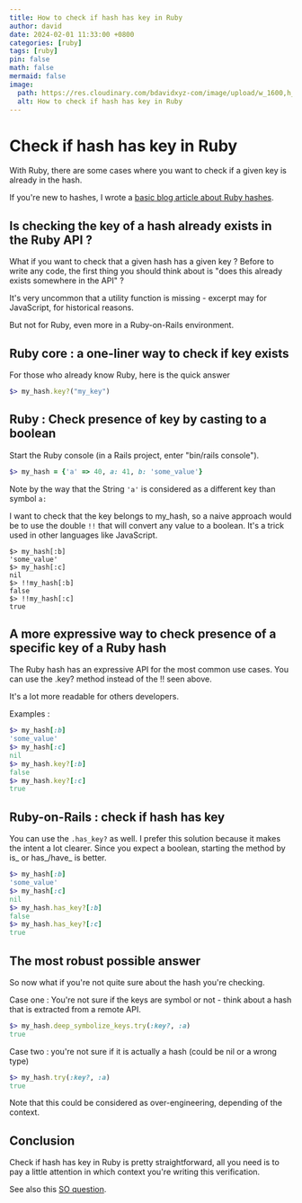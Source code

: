 ```yaml
---
title: How to check if hash has key in Ruby
author: david
date: 2024-02-01 11:33:00 +0800
categories: [ruby]
tags: [ruby]
pin: false
math: false
mermaid: false
image:
  path: https://res.cloudinary.com/bdavidxyz-com/image/upload/w_1600,h_836,q_100/l_text:Karla_72_bold:How%20to%20check%20if%20hash%20has%20key%20in%20Ruby,co_rgb:ffe4e6,c_fit,w_1400,h_240/fl_layer_apply,g_south_west,x_100,y_180/l_text:Karla_48:A%20simple%20answer,co_rgb:ffe4e680,c_fit,w_1400/fl_layer_apply,g_south_west,x_100,y_100/newblog/globals/bg_me.jpg
  alt: How to check if hash has key in Ruby
---
```


#  Check if hash has key in Ruby

With Ruby, there are some cases where you want to check if a given key is already in the hash.

If you're new to hashes, I wrote a [basic blog article about Ruby hashes](https://bootrails.com/blog/how-to-define-and-use-a-ruby-hash/).

## Is checking the key of a hash already exists in the Ruby API ?

What if you want to check that a given hash has a given key ? Before to write any code, the first thing you should think about is "does this already exists somewhere in the API" ? 

It's very uncommon that a utility function is missing - excerpt may for JavaScript, for historical reasons. 

But not for Ruby, even more in a Ruby-on-Rails environment.

## Ruby core : a one-liner way to check if key exists

For those who already know Ruby, here is the quick answer

```ruby
$> my_hash.key?("my_key")
```

## Ruby : Check presence of key by casting to a boolean

Start the Ruby console (in a Rails project, enter "bin/rails console").

```ruby
$> my_hash = {'a' => 40, a: 41, b: 'some_value'}
```

Note by the way that the String `'a'` is considered as a different key than symbol `a:`

I want to check that the key belongs to my_hash, so a naive approach would be to use the double `!!` that will convert any value to a boolean. It's a trick used in other languages like JavaScript.

```shell
$> my_hash[:b]
'some_value'
$> my_hash[:c]
nil
$> !!my_hash[:b]
false
$> !!my_hash[:c]
true
```

## A more expressive way to check presence of a specific key of a Ruby hash

The Ruby hash has an expressive API for the most common use cases. You can use the .key? method instead of the !! seen above.

It's a lot more readable for others developers.

Examples :

```ruby
$> my_hash[:b]
'some_value'
$> my_hash[:c]
nil
$> my_hash.key?[:b]
false
$> my_hash.key?[:c]
true
```

## Ruby-on-Rails : check if hash has key

You can use the `.has_key?` as well. I prefer this solution because it makes the intent a lot clearer. Since you expect a boolean, starting the method by is_ or has_/have_ is better.

```ruby
$> my_hash[:b]
'some_value'
$> my_hash[:c]
nil
$> my_hash.has_key?[:b]
false
$> my_hash.has_key?[:c]
true
```

## The most robust possible answer

So now what if you're not quite sure about the hash you're checking. 

Case one :  You're not sure if the keys are symbol or not - think about a hash that is extracted from a remote API.

```ruby
$> my_hash.deep_symbolize_keys.try(:key?, :a)
true
```

Case two : you're not sure if it is actually a hash (could be nil or a wrong type)

```ruby
$> my_hash.try(:key?, :a)
true
```

Note that this could be considered as over-engineering, depending of the context.

## Conclusion

Check if hash has key in Ruby is pretty straightforward, all you need is to pay a little attention in which context you're writing this verification.

See also this <a href="https://stackoverflow.com/questions/4528506/how-to-check-if-a-specific-key-is-present-in-a-hash-or-not" target="_blank">SO question</a>.
